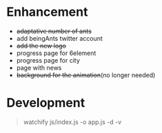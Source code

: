 # Enhancement

- ~~adaptative number of ants~~
- add beingAnts twitter account
- ~~add the new logo~~
- progress page for 6element
- progress page for city
- page with news
- ~~background for the animation~~(no longer needed)

# Development 

> watchify js/index.js -o app.js -d -v